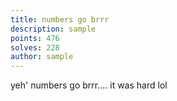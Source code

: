```yaml
---
title: numbers go brrr
description: sample
points: 476
solves: 228
author: sample
---
```


yeh' numbers go brrr.... it was hard lol
